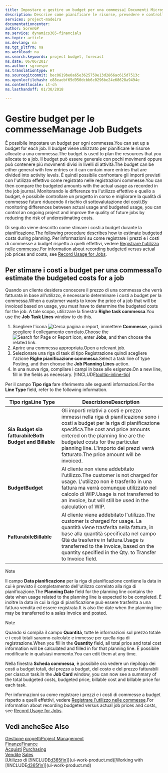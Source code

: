 ```yaml
---
title: Impostare e gestire un budget per una commessa| Documenti Microsoft
description: Descrive come pianificare le risorse, prevedere e controllare i costi di un progetto impostando un budget per ciascuna commessa.
services: project-madeira
documentationcenter: 
author: SorenGP
ms.service: dynamics365-financials
ms.topic: article
ms.devlang: na
ms.tgt_pltfrm: na
ms.workload: na
ms.search.keywords: project budget, forecast
ms.date: 06/06/2017
ms.author: sgroespe
ms.translationtype: HT
ms.sourcegitcommit: bec0619be0a65e3625759e13d2866ac615d7513c
ms.openlocfilehash: e88eaebf65d950dcbb6c0296be24e68628a9494e
ms.contentlocale: it-ch
ms.lasthandoff: 01/30/2018

---
```

# <a name="manage-job-budgets"></a><span data-ttu-id="b75d9-103">Gestire budget per le commesse</span><span class="sxs-lookup"><span data-stu-id="b75d9-103">Manage Job Budgets</span></span>
<span data-ttu-id="b75d9-104">È possibile impostare un budget per ogni commessa.</span><span class="sxs-lookup"><span data-stu-id="b75d9-104">You can set up a budget for each job.</span></span> <span data-ttu-id="b75d9-105">Il budget viene utilizzato per pianificare le risorse allocate a una commessa.</span><span class="sxs-lookup"><span data-stu-id="b75d9-105">The budget is used to plan the resources that you allocate to a job.</span></span> <span data-ttu-id="b75d9-106">Il budget può essere generale con pochi movimenti oppure può contenere più movimenti divisi in livelli di attività.</span><span class="sxs-lookup"><span data-stu-id="b75d9-106">The budget can be either general with few entries or it can contain more entries that are divided into activity levels.</span></span> <span data-ttu-id="b75d9-107">È quindi possibile confrontare gli importi previsti con l'utilizzo effettivo come registrato nelle registrazioni commesse.</span><span class="sxs-lookup"><span data-stu-id="b75d9-107">You can then compare the budgeted amounts with the actual usage as recorded in the job journal.</span></span> <span data-ttu-id="b75d9-108">Monitorando le differenze tra l'utilizzo effettivo e quello a budget, è possibile controllare un progetto in corso e migliorare la qualità di commesse future riducendo il rischio di sottovalutazione dei costi.</span><span class="sxs-lookup"><span data-stu-id="b75d9-108">By monitoring differences between actual usage and budgeted usage, you can control an ongoing project and improve the quality of future jobs by reducing the risk of underestimating costs.</span></span>

<span data-ttu-id="b75d9-109">Di seguito viene descritto come stimare i costi a budget durante la pianificazione.</span><span class="sxs-lookup"><span data-stu-id="b75d9-109">The following procedure describes how to estimate budgeted costs during planning.</span></span> <span data-ttu-id="b75d9-110">Per informazioni su come registrare i prezzi e i costi di commesse a budget rispetto a quelli effettivi, vedere [Registrare l'utilizzo nelle commesse](projects-how-record-job-usage.md).</span><span class="sxs-lookup"><span data-stu-id="b75d9-110">For information about recording budgeted versus actual job prices and costs, see [Record Usage for Jobs](projects-how-record-job-usage.md).</span></span>  

## <a name="JobBudgetCosts"></a> <span data-ttu-id="b75d9-111">Per stimare i costi a budget per una commessa</span><span class="sxs-lookup"><span data-stu-id="b75d9-111">To estimate the budgeted costs for a job</span></span>
<span data-ttu-id="b75d9-112">Quando un cliente desidera conoscere il prezzo di una commessa che verrà fatturata in base all'utilizzo, è necessario determinare i costi a budget per la commessa.</span><span class="sxs-lookup"><span data-stu-id="b75d9-112">When a customer wants to know the price of a job that will be invoiced based on usage, you must have to determine the budgeted costs for the job.</span></span> <span data-ttu-id="b75d9-113">A tale scopo, utilizzare la finestra **Righe task commessa**.</span><span class="sxs-lookup"><span data-stu-id="b75d9-113">You use the **Job Task Lines** window to do this.</span></span>

1. <span data-ttu-id="b75d9-114">Scegliere l'icona ![Cerca pagina o report](media/ui-search/search_small.png "icona Cerca pagina o report"), immettere **Commesse**, quindi scegliere il collegamento correlato.</span><span class="sxs-lookup"><span data-stu-id="b75d9-114">Choose the ![Search for Page or Report](media/ui-search/search_small.png "Search for Page or Report icon") icon, enter **Jobs**, and then choose the related link.</span></span>  
2. <span data-ttu-id="b75d9-115">Aprire una commessa appropriata.</span><span class="sxs-lookup"><span data-stu-id="b75d9-115">Open a relevant job.</span></span>
3. <span data-ttu-id="b75d9-116">Selezionare una riga di task di tipo Registrazione quindi scegliere l'azione **Righe pianificazione commessa**.</span><span class="sxs-lookup"><span data-stu-id="b75d9-116">Select a task line of type Posting, and then choose the **Job Planning Lines** action.</span></span>
4. <span data-ttu-id="b75d9-117">In una nuova riga, compilare i campi in base alle esigenze.</span><span class="sxs-lookup"><span data-stu-id="b75d9-117">On a new line, fill in the fields as necessary.</span></span> [!INCLUDE[tooltip-inline-tip](includes/tooltip-inline-tip_md.md)]   

<span data-ttu-id="b75d9-118">Per il campo **Tipo riga** fare riferimento alle seguenti informazioni.</span><span class="sxs-lookup"><span data-stu-id="b75d9-118">For the **Line Type** field, refer to the following information.</span></span>  

| <span data-ttu-id="b75d9-119">Tipo riga</span><span class="sxs-lookup"><span data-stu-id="b75d9-119">Line Type</span></span> | <span data-ttu-id="b75d9-120">Descrizione</span><span class="sxs-lookup"><span data-stu-id="b75d9-120">Description</span></span> |
| --- | --- |
| <span data-ttu-id="b75d9-121">**Sia Budget sia fatturabile**</span><span class="sxs-lookup"><span data-stu-id="b75d9-121">**Both Budget and Billable**</span></span> |<span data-ttu-id="b75d9-122">Gli importi relativi a costi e prezzo immessi nella riga di pianificazione sono i costi a budget per la riga di pianificazione specifica.</span><span class="sxs-lookup"><span data-stu-id="b75d9-122">The cost and price amounts entered on the planning line are the budgeted costs for the particular planning line.</span></span> <span data-ttu-id="b75d9-123">L'importo dei prezzi verrà fatturato.</span><span class="sxs-lookup"><span data-stu-id="b75d9-123">The price amount will be invoiced.</span></span> |
| <span data-ttu-id="b75d9-124">**Budget**</span><span class="sxs-lookup"><span data-stu-id="b75d9-124">**Budget**</span></span> |<span data-ttu-id="b75d9-125">Al cliente non viene addebitato l'utilizzo.</span><span class="sxs-lookup"><span data-stu-id="b75d9-125">The customer is not charged for usage.</span></span> <span data-ttu-id="b75d9-126">L'utilizzo non è trasferito in una fattura ma verrà comunque utilizzato nel calcolo di WIP.</span><span class="sxs-lookup"><span data-stu-id="b75d9-126">Usage is not transferred to an invoice, but will still be used in the calculation of WIP.</span></span> |
| <span data-ttu-id="b75d9-127">**Fatturabile**</span><span class="sxs-lookup"><span data-stu-id="b75d9-127">**Billable**</span></span> |<span data-ttu-id="b75d9-128">Al cliente viene addebitato l'utilizzo.</span><span class="sxs-lookup"><span data-stu-id="b75d9-128">The customer is charged for usage.</span></span> <span data-ttu-id="b75d9-129">La quantità viene trasferita nella fattura, in base alla quantità specificata nel campo Qtà da trasferire in fattura.</span><span class="sxs-lookup"><span data-stu-id="b75d9-129">Usage is transferred to the invoice, based on the quantity specified in the Qty. to Transfer to Invoice field.</span></span> |

> [!NOTE]  
>   <span data-ttu-id="b75d9-130">Il campo **Data pianificazione** per la riga di pianificazione contiene la data in cui è previsto il completamento dell'utilizzo correlato alla riga di pianificazione.</span><span class="sxs-lookup"><span data-stu-id="b75d9-130">The **Planning Date** field for the planning line contains the date when usage related to the planning line is expected to be completed.</span></span> <span data-ttu-id="b75d9-131">È inoltre la data in cui la riga di pianificazione può essere trasferita a una fattura vendita ed essere registrata.</span><span class="sxs-lookup"><span data-stu-id="b75d9-131">It is also the date when the planning line may be transferred to a sales invoice and posted.</span></span>  

> [!NOTE]  
>   <span data-ttu-id="b75d9-132">Quando si compila il campo **Quantità**, tutte le informazioni sul prezzo totale e i costi totali saranno calcolate e immesse per quella riga di registrazione.</span><span class="sxs-lookup"><span data-stu-id="b75d9-132">When you fill in the **Quantity** field, all total price and total cost information will be calculated and filled in for that planning line.</span></span> <span data-ttu-id="b75d9-133">È possibile modificarle in qualsiasi momento.</span><span class="sxs-lookup"><span data-stu-id="b75d9-133">You can edit them at any time.</span></span>

<span data-ttu-id="b75d9-134">Nella finestra **Scheda commessa**, è possibile ora vedere un riepilogo dei costi a budget totali, del prezzo a budget, del costo e del prezzo fatturabili per ciascun task.</span><span class="sxs-lookup"><span data-stu-id="b75d9-134">In the **Job Card** window, you can now see a summary of the total budgeted costs, budgeted price, billable cost and billable price for each task.</span></span>

<span data-ttu-id="b75d9-135">Per informazioni su come registrare i prezzi e i costi di commesse a budget rispetto a quelli effettivi, vedere [Registrare l'utilizzo nelle commesse](projects-how-record-job-usage.md).</span><span class="sxs-lookup"><span data-stu-id="b75d9-135">For information about recording budgeted versus actual job prices and costs, see [Record Usage for Jobs](projects-how-record-job-usage.md).</span></span>

## <a name="see-also"></a><span data-ttu-id="b75d9-136">Vedi anche</span><span class="sxs-lookup"><span data-stu-id="b75d9-136">See Also</span></span>
[<span data-ttu-id="b75d9-137">Gestione progetti</span><span class="sxs-lookup"><span data-stu-id="b75d9-137">Project Management</span></span>](projects-manage-projects.md)  
[<span data-ttu-id="b75d9-138">Finanze</span><span class="sxs-lookup"><span data-stu-id="b75d9-138">Finance</span></span>](finance.md)  
<span data-ttu-id="b75d9-139">[Acquisti](purchasing-manage-purchasing.md)       </span><span class="sxs-lookup"><span data-stu-id="b75d9-139">[Purchasing](purchasing-manage-purchasing.md)       </span></span>  
<span data-ttu-id="b75d9-140">[Vendite](sales-manage-sales.md)    </span><span class="sxs-lookup"><span data-stu-id="b75d9-140">[Sales](sales-manage-sales.md)    </span></span>  
<span data-ttu-id="b75d9-141">[Utilizzo di [!INCLUDE[d365fin](includes/d365fin_md.md)]](ui-work-product.md)</span><span class="sxs-lookup"><span data-stu-id="b75d9-141">[Working with [!INCLUDE[d365fin](includes/d365fin_md.md)]](ui-work-product.md)</span></span>  

